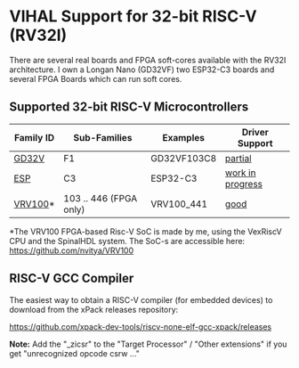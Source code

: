 # VIHAL Support for 32-bit RISC-V (RV32I)

There are several real boards and FPGA soft-cores available with the RV32I architecture.
I own a Longan Nano (GD32VF) two ESP32-C3 boards and several FPGA Boards which can run soft cores.

## Supported 32-bit RISC-V Microcontrollers

Family ID | Sub-Families | Examples | Driver Support
----------|--------------|----------|---------------
[GD32V](/rv32i/GD32V) | F1 | GD32VF103C8 | [partial](/rv32i/GD32V)
[ESP](/rv32i/ESP) | C3 | ESP32-C3 | [work in progress](/rv32i/ESP)
[VRV100](/rv32i/VRV100)*  | 103 .. 446 (FPGA only) | VRV100_441 | [good](/rv32i/VRV100)

*The VRV100 FPGA-based Risc-V SoC is made by me, using the VexRiscV CPU and the SpinalHDL system. The SoC-s are accessible here: https://github.com/nvitya/VRV100

## RISC-V GCC Compiler

The easiest way to obtain a RISC-V compiler (for embedded devices) to download from the xPack releases repository:

https://github.com/xpack-dev-tools/riscv-none-elf-gcc-xpack/releases

__Note:__
Add the "_zicsr" to the "Target Processor" / "Other extensions" if you get "unrecognized opcode csrw ..."
